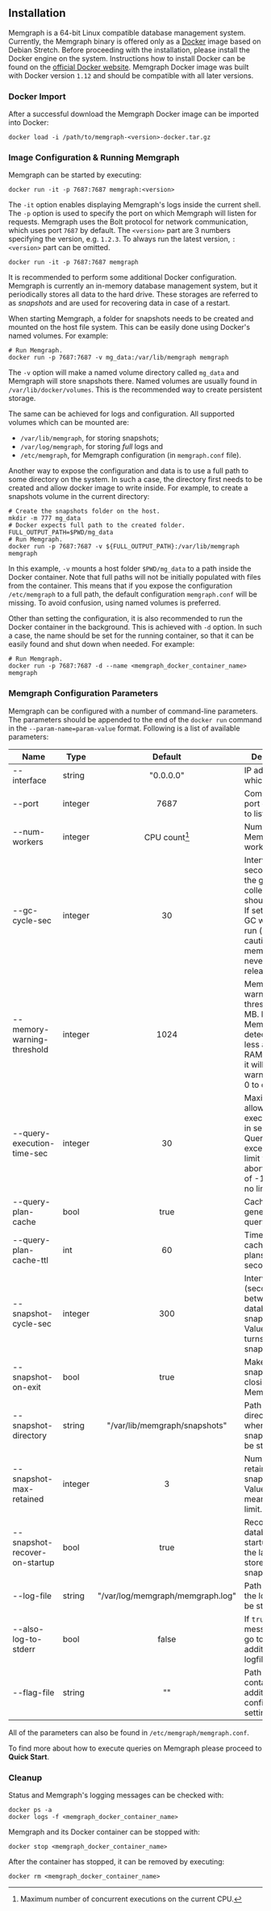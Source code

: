 ## Installation

Memgraph is a 64-bit Linux compatible database management system. Currently,
the Memgraph binary is offered only as a [Docker](https://www.docker.com)
image based on Debian Stretch. Before proceeding with the installation, please
install the Docker engine on the system. Instructions how to install Docker
can be found on the
[official Docker website](https://docs.docker.com/engine/installation).
Memgraph Docker image was built with Docker version `1.12` and should be
compatible with all later versions.

### Docker Import

After a successful download the Memgraph Docker image
can be imported into Docker:

```
docker load -i /path/to/memgraph-<version>-docker.tar.gz
```

### Image Configuration & Running Memgraph

Memgraph can be started by executing:

```
docker run -it -p 7687:7687 memgraph:<version>
```

The `-it` option enables displaying Memgraph's logs inside the current shell.
The `-p` option is used to specify the port on which Memgraph will listen for
requests. Memgraph uses the Bolt protocol for network communication, which
uses port `7687` by default. The `<version>` part are 3 numbers specifying the
version, e.g. `1.2.3`. To always run the latest version, `:<version>` part can
be omitted.

```
docker run -it -p 7687:7687 memgraph
```

It is recommended to perform some additional Docker configuration. Memgraph is
currently an in-memory database management system, but it periodically stores
all data to the hard drive. These storages are referred to as *snapshots* and
are used for recovering data in case of a restart.

When starting Memgraph, a folder for snapshots needs to be created and mounted
on the host file system.  This can be easily done using Docker's named
volumes. For example:

```
# Run Memgraph.
docker run -p 7687:7687 -v mg_data:/var/lib/memgraph memgraph
```

The `-v` option will make a named volume directory called `mg_data` and
Memgraph will store snapshots there. Named volumes are usually found in
`/var/lib/docker/volumes`. This is the recommended way to create persistent
storage.

The same can be achieved for logs and configuration. All supported volumes
which can be mounted are:

  * `/var/lib/memgraph`, for storing snapshots;
  * `/var/log/memgraph`, for storing *full* logs and
  * `/etc/memgraph`, for Memgraph configuration (in `memgraph.conf` file).

Another way to expose the configuration and data is to use a full path to some
directory on the system. In such a case, the directory first needs to be
created and allow docker image to write inside. For example, to create a
snapshots volume in the current directory:

```
# Create the snapshots folder on the host.
mkdir -m 777 mg_data
# Docker expects full path to the created folder.
FULL_OUTPUT_PATH=$PWD/mg_data
# Run Memgraph.
docker run -p 7687:7687 -v ${FULL_OUTPUT_PATH}:/var/lib/memgraph memgraph
```

In this example, `-v` mounts a host folder `$PWD/mg_data` to a path inside the
Docker container. Note that full paths will not be initially populated with
files from the container. This means that if you expose the configuration
`/etc/memgraph` to a full path, the default configuration `memgraph.conf` will
be missing. To avoid confusion, using named volumes is preferred.

Other than setting the configuration, it is also recommended to run the Docker
container in the background. This is achieved with `-d` option. In such a
case, the name should be set for the running container, so that it can be
easily found and shut down when needed. For example:

```
# Run Memgraph.
docker run -p 7687:7687 -d --name <memgraph_docker_container_name> memgraph
```

### Memgraph Configuration Parameters

Memgraph can be configured with a number of command-line parameters.  The
parameters should be appended to the end of the `docker run` command in the
`--param-name=param-value` format.  Following is a list of available
parameters:

 Name  | Type | Default | Description
-------|------|:-------:|-------------
 --interface | string | "0.0.0.0" | IP address on which to listen.
 --port | integer | 7687 | Communication port on which to listen.
 --num-workers | integer | CPU count[^1] |  Number of Memgraph worker threads.
 --gc-cycle-sec | integer | 30 | Interval, in seconds, when the garbage collection (GC) should run. <br/>If set to -1 the GC will never run (use with caution, memory will never get released).
 --memory-warning-threshold | integer | 1024 | Memory warning threshold, in MB. If Memgraph detects there is less available RAM available it will log a warning. Set to 0 to disable.
 --query-execution-time-sec | integer | 30 | Maximum allowed query execution time, in seconds. <br/>Queries exceeding this limit will be aborted. Value of -1 means no limit.
 --query-plan-cache | bool | true | Cache generated query plans.
 --query-plan-cache-ttl | int | 60 | Time to live for cached query plans, in seconds.
 --snapshot-cycle-sec | integer | 300 | Interval (seconds) between database snapshots.<br/>Value of -1 turns taking snapshots off.
 --snapshot-on-exit | bool | true | Make a snapshot when closing Memgraph.
 --snapshot-directory | string | "/var/lib/memgraph/snapshots" | Path to the directory where snapshots will be stored.
 --snapshot-max-retained | integer | 3 | Number of retained snapshots.<br/>Value -1 means without limit.
 --snapshot-recover-on-startup | bool | true | Recover the database on startup using the last<br/>stored snapshot.
 --log-file | string | "/var/log/memgraph/memgraph.log" | Path to where the log should be stored.
 --also-log-to-stderr | bool | false | If `true`, log messages will go to stderr in addition to logfiles.
 --flag-file | string | "" | Path to a file containing additional configuration settings.

All of the parameters can also be found in `/etc/memgraph/memgraph.conf`.

[^1]: Maximum number of concurrent executions on the current CPU.

To find more about how to execute queries on Memgraph please proceed to
**Quick Start**.

### Cleanup

Status and Memgraph's logging messages can be checked with:

```
docker ps -a
docker logs -f <memgraph_docker_container_name>
```


Memgraph and its Docker container can be stopped with:

```
docker stop <memgraph_docker_container_name>
```

After the container has stopped, it can be removed by
executing:

```
docker rm <memgraph_docker_container_name>
```


